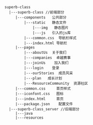 ##
    superb-class
      |---superb-class //前端部分
         |---components   公共部分
             |---static   静态文件
                 |---img   静态图片
                 |---js   引入的js库
             |---common.css  导航栏样式
             |---index.html 导航栏
         |---pages
             |---aboutUs  关于我们
             |---companies  卓越赛事
             |---joinUs    加入我们
             |---login    登录
             |---ourStories  成员风采
             |---plan   成长计划
             |---ResourceCommunity  资源社区
         |---common.css     首页样式
         |---iconfont.css   图标
         |---index.html     首页
         |---package.json    配置文件
      |---superb-class_server //后端部分
         |---java
         |---resources
    
